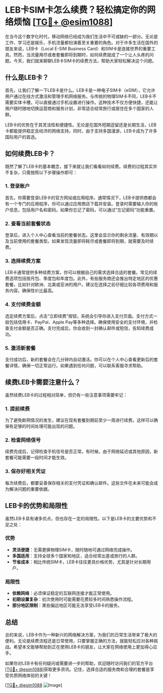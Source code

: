 # LEB卡SIM卡怎么续费？轻松搞定你的网络烦恼 [[TG💪+ @esim1088](https://t.me/s/esim1088)]

在当今这个数字化时代，移动网络已经成为我们生活中不可或缺的一部分。无论是工作、学习还是娱乐，手机流量都扮演着至关重要的角色。对于许多生活在国外的朋友来说，LEB卡（Local E-SIM Business Card）和SIM卡是连接世界的重要工具。然而，当流量用尽或者套餐即将到期时，如何续费就成了一个让人头疼的问题。今天，我们就来聊聊LEB卡SIM卡的续费方法，帮助大家轻松解决这个问题。

## 什么是LEB卡？

首先，让我们了解一下LEB卡是什么。LEB卡是一种电子SIM卡（eSIM），它允许用户通过在线方式激活和管理手机网络服务。与传统的物理SIM卡不同，LEB卡不需要实体卡槽，可以直接通过手机设置进行操作。这种技术不仅方便快捷，还能让用户随时随地切换运营商和服务计划，非常适合经常旅行或居住在多个国家的人群。

LEB卡的优势在于其灵活性和便捷性。无论是在国外短期逗留还是长期生活，LEB卡都能提供稳定且经济的网络支持。同时，由于支持多国漫游，LEB卡成为了许多国际用户的首选。

## 如何续费LEB卡？

既然了解了LEB卡的基本概念，接下来就让我们看看如何续费。续费的过程其实并不复杂，只需按照以下步骤操作即可：

### 1. 登录账户

首先，你需要登录LEB卡的官方网站或应用程序。通常情况下，LEB卡提供商都会有一个专门的应用程序，你可以通过应用商店下载并安装。登录时需要输入你的账户信息，包括用户名和密码。如果你忘记了密码，可以通过“忘记密码”功能重置。

### 2. 查看当前套餐状态

登录后，进入个人中心查看当前的套餐状态。这里会显示你的剩余流量、有效期以及当前使用的套餐类型。如果发现流量即将耗尽或套餐即将到期，就需要及时续费。

### 3. 选择续费方案

LEB卡通常提供多种续费方案，你可以根据自己的需求选择合适的套餐。常见的续费选项包括按月包、季度包和年度包。此外，有些服务商还会推出特定地区的优惠套餐，比如针对欧洲、北美或亚洲的用户。建议在选择之前仔细比较各项费用和服务内容，确保性价比最高。

### 4. 支付续费金额

选定续费方案后，点击“立即续费”按钮，系统会引导你进入支付页面。支付方式一般包括信用卡、PayPal、Apple Pay等多种选择。确保使用安全的支付环境，并检查支付金额是否正确。支付完成后，你会收到一封确认邮件或短信，告知续费成功。

### 5. 激活新套餐

支付成功后，新的套餐会在几分钟内自动激活。你可以在个人中心查看更新后的套餐详情，确保一切正常运行。如果遇到任何问题，可以联系客服寻求帮助。

## 续费LEB卡需要注意什么？

虽然续费LEB卡的过程相对简单，但仍有一些注意事项需要牢记：

### 1. 提前续费

为了避免断网情况的发生，建议在现有套餐到期前至少一周进行续费。这样可以确保有足够的时间处理可能出现的问题。

### 2. 检查网络信号

续费完成后，记得检查手机信号是否正常。有时候，由于网络延迟或其他原因，新套餐可能需要一段时间才能生效。

### 3. 保存好相关凭证

每次续费后，都要妥善保存相关的支付凭证和确认邮件。这些文件在未来可能会成为解决问题的重要依据。

## LEB卡的优势和局限性

虽然LEB卡具有诸多优点，但也存在一定的局限性。以下是LEB卡的主要优势和不足之处：

### 优势

- **灵活便捷**：无需更换物理SIM卡，随时随地可通过网络完成操作。
- **多国适用**：支持全球多个国家和地区，适合经常出差或旅行的人群。
- **节省成本**：相比传统SIM卡，LEB卡往往更具价格优势，尤其是针对长期用户。

### 局限性

- **依赖网络**：必须保证稳定的互联网连接才能正常使用。
- **初期设置复杂**：初次使用时可能需要花费较多时间熟悉操作流程。
- **部分地区限制**：某些偏远地区可能无法享受LEB卡的服务。

## 总结

总的来说，LEB卡作为一种新兴的网络解决方案，为我们的日常生活带来了极大的便利。无论是续费流程还是日常使用，只要掌握正确的方法，就能轻松应对各种挑战。希望本文能够帮助到正在使用LEB卡的朋友，让大家在网络使用上更加得心应手。

如果你对LEB卡有任何疑问或需要进一步的帮助，欢迎随时访问我们的官方平台[[TG💪+ @esim1088](https://t.me/s/esim1088)]获取更多资讯。记住，选择合适的服务商和合理的套餐是享受优质网络体验的关键！

[[TG💪+ @esim1088](https://t.me/s/esim1088) ![Image](https://i.postimg.cc/4NQfJmqS/Snipaste-2025-05-13-00-14-12.png)]